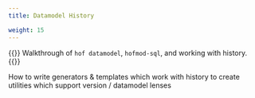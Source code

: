 ```yaml
---
title: Datamodel History

weight: 15
---
```



{{<lead>}}
Walkthrough of `hof datamodel`, `hofmod-sql`, and working with history.
{{</lead>}}

How to write generators & templates which work with history
to create utilities which support version / datamodel lenses


